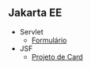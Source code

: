 ## Jakarta EE
  * Servlet
    * [Formulário](https://github.com/RyanCasf/JSF/tree/master/Servlet)
  * JSF
    * [Projeto de Card](https://github.com/RyanCasf/JSF/tree/master/Cards)